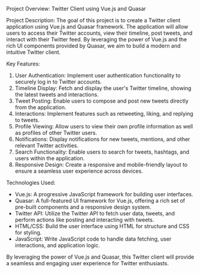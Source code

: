 Project Overview: Twitter Client using Vue.js and Quasar

Project Description:
The goal of this project is to create a Twitter client application using Vue.js and Quasar framework. The application will allow users to access their Twitter accounts, view their timeline, post tweets, and interact with their Twitter feed. By leveraging the power of Vue.js and the rich UI components provided by Quasar, we aim to build a modern and intuitive Twitter client.

Key Features:
1. User Authentication: Implement user authentication functionality to securely log in to Twitter accounts.
2. Timeline Display: Fetch and display the user's Twitter timeline, showing the latest tweets and interactions.
3. Tweet Posting: Enable users to compose and post new tweets directly from the application.
4. Interactions: Implement features such as retweeting, liking, and replying to tweets.
5. Profile Viewing: Allow users to view their own profile information as well as profiles of other Twitter users.
6. Notifications: Display notifications for new tweets, mentions, and other relevant Twitter activities.
7. Search Functionality: Enable users to search for tweets, hashtags, and users within the application.
8. Responsive Design: Create a responsive and mobile-friendly layout to ensure a seamless user experience across devices.

Technologies Used:
- Vue.js: A progressive JavaScript framework for building user interfaces.
- Quasar: A full-featured UI framework for Vue.js, offering a rich set of pre-built components and a responsive design system.
- Twitter API: Utilize the Twitter API to fetch user data, tweets, and perform actions like posting and interacting with tweets.
- HTML/CSS: Build the user interface using HTML for structure and CSS for styling.
- JavaScript: Write JavaScript code to handle data fetching, user interactions, and application logic.

By leveraging the power of Vue.js and Quasar, this Twitter client will provide a seamless and engaging user experience for Twitter enthusiasts.